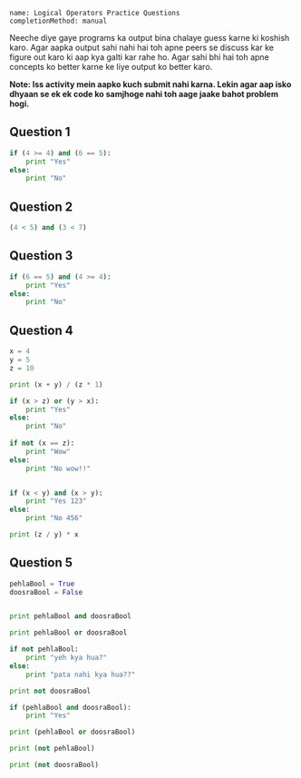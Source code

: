 ```ngMeta
name: Logical Operators Practice Questions
completionMethod: manual
```

Neeche diye gaye programs ka output bina chalaye guess karne ki koshish karo. Agar aapka output sahi nahi hai toh apne peers se discuss kar ke figure out karo ki aap kya galti kar rahe ho. Agar sahi bhi hai toh apne concepts ko better karne ke liye output ko better karo.

**Note: Iss activity mein aapko kuch submit nahi karna. Lekin agar aap isko dhyaan se ek ek code ko samjhoge nahi toh aage jaake bahot problem hogi.**

## Question 1

```python
if (4 >= 4) and (6 == 5):
	print "Yes"
else:
	print "No"
```

## Question 2

```python
(4 < 5) and (3 < 7)
```

## Question 3

```python
if (6 == 5) and (4 >= 4):
	print "Yes"
else:
	print "No"
```

## Question 4

```python
x = 4
y = 5
z = 10

print (x + y) / (z * 1)

if (x > z) or (y > x):
	print "Yes"
else:
	print "No"
	
if not (x == z):
	print "Wow"
else:
	print "No wow!!"


if (x < y) and (x > y):
	print "Yes 123"
else:
	print "No 456"

print (z / y) * x
```

## Question 5

```python
pehlaBool = True
doosraBool = False


print pehlaBool and doosraBool

print pehlaBool or doosraBool

if not pehlaBool:
	print "yeh kya hua?"
else:
	print "pata nahi kya hua??"

print not doosraBool

if (pehlaBool and doosraBool):
	print "Yes"

print (pehlaBool or doosraBool)

print (not pehlaBool)

print (not doosraBool)


```